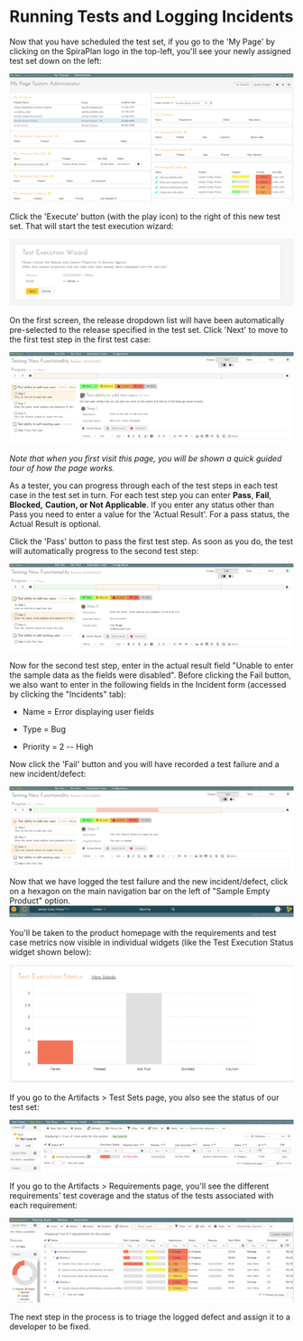 # Running Tests and Logging Incidents

Now that you have scheduled the test set, if you go to the 'My Page' by
clicking on the SpiraPlan logo in the top-left, you'll see your newly
assigned test set down on the left:

![](img/Running_Tests_and_Logging_Incidents_59.png)




Click the 'Execute' button (with the play icon) to the right of this new
test set. That will start the test execution wizard:

![](img/Running_Tests_and_Logging_Incidents_60.png)




On the first screen, the release dropdown list will have been
automatically pre-selected to the release specified in the test set.
Click 'Next' to move to the first test step in the first test case:

![](img/Running_Tests_and_Logging_Incidents_61.png)




*Note that when you first visit this page, you will be shown a quick
guided tour of how the page works.*

As a tester, you can progress through each of the test steps in each
test case in the test set in turn. For each test step you can enter
**Pass**, **Fail**, **Blocked,** **Caution, or Not Applicable**. If you
enter any status other than Pass you need to enter a value for the
'Actual Result'. For a pass status, the Actual Result is optional.

Click the 'Pass' button to pass the first test step. As soon as you do,
the test will automatically progress to the second test step:

![](img/Running_Tests_and_Logging_Incidents_62.png)




Now for the second test step, enter in the actual result field "Unable
to enter the sample data as the fields were disabled". Before clicking
the Fail button, we also want to enter in the following fields in the
Incident form (accessed by clicking the "Incidents" tab):

-   Name = Error displaying user fields

-   Type = Bug

-   Priority = 2 -- High

Now click the 'Fail' button and you will have recorded a test failure
and a new incident/defect:

![](img/Running_Tests_and_Logging_Incidents_63.png)




Now that we have logged the test failure and the new incident/defect,
click on a hexagon on the main navigation bar on the left of "Sample
Empty Product" option.
![](img/Running_Tests_and_Logging_Incidents_64.png)




You'll be taken to the product homepage with the requirements and test
case metrics now visible in individual widgets (like the Test Execution
Status widget shown below):

![](img/Running_Tests_and_Logging_Incidents_65.png)




If you go to the Artifacts \> Test Sets page, you also see the status of
our test set:

![](img/Running_Tests_and_Logging_Incidents_66.png)




If you go to the Artifacts \> Requirements page, you'll see the
different requirements' test coverage and the status of the tests
associated with each requirement:

![](img/Running_Tests_and_Logging_Incidents_67.png)




The next step in the process is to triage the logged defect and assign
it to a developer to be fixed.


